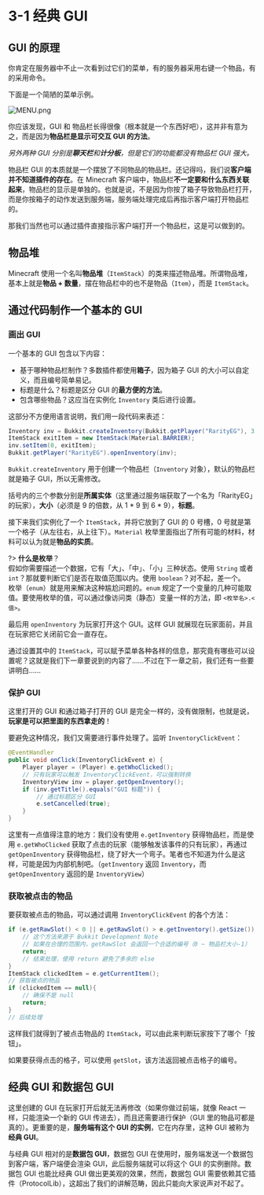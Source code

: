 # 3-1 经典 GUI

## GUI 的原理

你肯定在服务器中不止一次看到过它们的菜单，有的服务器采用右键一个物品，有的采用命令。

下面是一个简陋的菜单示例。

![MENU.png](https://s2.loli.net/2022/04/15/D6ntRqKBHGEUO5N.png)

你应该发现，GUI 和 物品栏长得很像（根本就是一个东西好吧），这并非有意为之，而是因为**物品栏是显示可交互 GUI 的方法**。

*另外两种 GUI 分别是**聊天栏**和**计分板**，但是它们的功能都没有物品栏 GUI 强大。*

物品栏 GUI 的本质就是一个摆放了不同物品的物品栏。还记得吗，我们说**客户端并不知道插件的存在**。在 Minecraft 客户端中，物品栏**不一定要和什么东西关联起来**，物品栏的显示是单独的。也就是说，不是因为你按了箱子导致物品栏打开，而是你按箱子的动作发送到服务端，服务端处理完成后再指示客户端打开物品栏的。

那我们当然也可以通过插件直接指示客户端打开一个物品栏，这是可以做到的。

## 物品堆

Minecraft 使用一个名叫**物品堆**（`ItemStack`）的类来描述物品堆。所谓物品堆，基本上就是**物品 + 数量**，摆在物品栏中的也不是物品（`Item`），而是 `ItemStack`。

## 通过代码制作一个基本的 GUI

### 画出 GUI

一个基本的 GUI 包含以下内容：

- 基于哪种物品栏制作？多数插件都使用**箱子**，因为箱子 GUI 的大小可以自定义，而且编号简单易记。
- 标题是什么？标题是区分 GUI 的**最方便的方法**。
- 包含哪些物品？这应当在实例化 `Inventory` 类后进行设置。

这部分不方便用语言说明，我们用一段代码来表述：

```java
Inventory inv = Bukkit.createInventory(Bukkit.getPlayer("RarityEG"), 3 * 9, "GUI 标题");
ItemStack exitItem = new ItemStack(Material.BARRIER);
inv.setItem(0, exitItem);
Bukkit.getPlayer("RarityEG").openInventory(inv);
```

`Bukkit.createInventory` 用于创建一个物品栏（`Inventory` 对象），默认的物品栏就是箱子 GUI，所以无需修改。

括号内的三个参数分别是**所属实体**（这里通过服务端获取了一个名为「RarityEG」的玩家），**大小**（必须是 9 的倍数，从 1 * 9 到 6 * 9），**标题**。

接下来我们实例化了一个 `ItemStack`，并将它放到了 GUI 的 0 号槽，0 号就是第一个格子（从左往右，从上往下）。`Material` 枚举里面指出了所有可能的材料，材料可以认为就是**物品的实质**。

?> **什么是枚举**？<br/>假如你需要描述一个数据，它有「大」、「中」、「小」三种状态。使用 `String` 或者 `int`？那就要判断它们是否在取值范围以内。使用 `boolean`？对不起，差一个。<br/>枚举（`enum`）就是用来解决这种尴尬问题的。`enum` 规定了一个变量的几种可能取值。要使用枚举的值，可以通过像访问类（静态）变量一样的方法，即 `<枚举名>.<值>`。

最后用 `openInventory` 为玩家打开这个 GUI。这样 GUI 就展现在玩家面前，并且在玩家把它关闭前它会一直存在。

通过设置其中的 `ItemStack`，可以赋予菜单各种各样的信息，那究竟有哪些可以设置呢？这就是我们下一章要说到的内容了……不过在下一章之前，我们还有一些要讲明白……

### 保护 GUI

这里打开的 GUI 和通过箱子打开的 GUI 是完全一样的，没有做限制，也就是说，**玩家是可以把里面的东西拿走的**！

要避免这种情况，我们又需要进行事件处理了。监听 `InventoryClickEvent`：

```java
@EventHandler
public void onClick(InventoryClickEvent e) {
    Player player = (Player) e.getWhoClicked();
    // 只有玩家可以触发 InventoryClickEvent，可以强制转换
    InventoryView inv = player.getOpenInventory();
    if (inv.getTitle().equals("GUI 标题")) {
        // 通过标题区分 GUI
        e.setCancelled(true);
    }
}
```

这里有一点值得注意的地方：我们没有使用 `e.getInventory` 获得物品栏，而是使用 `e.getWhoClicked` 获取了点击的玩家（能够触发该事件的只有玩家），再通过 `getOpenInventory` 获得物品栏，绕了好大一个弯子。笔者也不知道为什么是这样，可能是因为内部机制吧。（`getInventory` 返回 `Inventory`，而 `getOpenInventory` 返回的是 `InventoryView`）

### 获取被点击的物品

要获取被点击的物品，可以通过调用 `InventoryClickEvent` 的各个方法：

```java
if (e.getRawSlot() < 0 || e.getRawSlot() > e.getInventory().getSize()) {
    // 这个方法来源于 Bukkit Development Note
    // 如果在合理的范围内，getRawSlot 会返回一个合适的编号（0 ~ 物品栏大小-1）
    return;
    // 结束处理，使用 return 避免了多余的 else
}
ItemStack clickedItem = e.getCurrentItem();
// 获取被点的物品
if (clickedItem == null){
    // 确保不是 null
    return;
}
// 后续处理
```

这样我们就得到了被点击物品的 `ItemStack`，可以由此来判断玩家按下了哪个「按钮」。

如果要获得点击的格子，可以使用 `getSlot`，该方法返回被点击格子的编号。

## 经典 GUI 和数据包 GUI

这里创建的 GUI 在玩家打开后就无法再修改（如果你做过前端，就像 React 一样，只能渲染一个新的 GUI 传进去），而且还需要进行保护（GUI 里的物品可都是真的）。更重要的是，**服务端有这个 GUI 的实例**，它在内存里，这种 GUI 被称为**经典 GUI**。

与经典 GUI 相对的是**数据包 GUI**，数据包 GUI 在使用时，服务端发送一个数据包到客户端，客户端便会渲染 GUI，此后服务端就可以将这个 GUI 的实例删除。数据包 GUI 也能比经典 GUI 做出更美观的效果，然而，数据包 GUI 需要依赖其它插件（ProtocolLib），这超出了我们的讲解范畴，因此只能向大家说声对不起了。